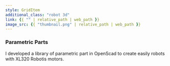 ```yaml
---
style: GridItem
additional_class: "robot 3d"
link: {{ "" | relative_path | web_path }}
image_src: {{ "thumbnail.png" | relative_path | web_path }}
---
```



### Parametric Parts

I developed a library of parametric part in OpenScad to create easily robots with XL320 Robotis motors.
